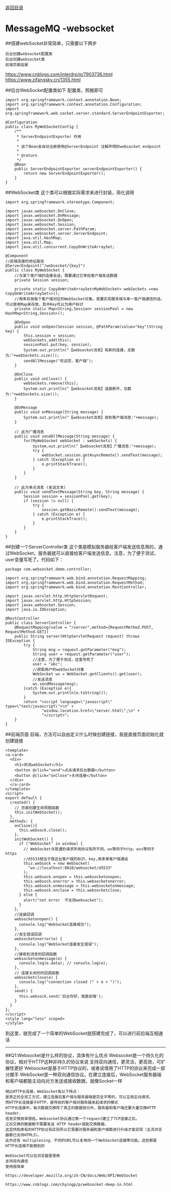 <p>
    <a href="#" onclick="refreshContent('messagemq')">返回目录</a>
</p>

# MessageMQ -websocket


##搭建webSocket非常简单，只需要以下两步

    后台创建websocket配置类
    后台创建websocket类
    前端页面连接

https://www.cnblogs.com/interdrp/p/7903736.html
https://www.zifangsky.cn/1355.html


##后台WebSocket配置类如下
    配置类，照搬即可

    import org.springframework.context.annotation.Bean;
    import org.springframework.context.annotation.Configuration;
    import org.springframework.web.socket.server.standard.ServerEndpointExporter;

    @Configuration
    public class MyWebSocketConfig {
        /**
         * ServerEndpointExporter 作用
         *
         * 这个Bean会自动注册使用@ServerEndpoint 注解声明的websocket endpoint
         *
         * @return
         */
        @Bean
        public ServerEndpointExporter serverEndpointExporter() {
            return new ServerEndpointExporter();
        }
    }


##WebSocket类
    这个类可以根据实际需求来进行封装，简化调用

    import org.springframework.stereotype.Component;

    import javax.websocket.OnClose;
    import javax.websocket.OnMessage;
    import javax.websocket.OnOpen;
    import javax.websocket.Session;
    import javax.websocket.server.PathParam;
    import javax.websocket.server.ServerEndpoint;
    import java.util.HashMap;
    import java.util.Map;
    import java.util.concurrent.CopyOnWriteArraySet;

    @Component
    //前端连接的地址路径
    @ServerEndpoint("/websocket/{key}")
    public class MyWebSocket {
        //与某个客户端的连接会话，需要通过它来给客户端发送数据
        private Session session;

        private static CopyOnWriteArraySet<MyWebSocket> webSockets =new CopyOnWriteArraySet<>();
        //用来存放每个客户端对应的WebSocket对象。若要实现服务端与单一客户端通信的话，可以使用Map来存放，其中Key可以为用户标识
        private static Map<String,Session> sessionPool = new HashMap<String,Session>();

        @OnOpen
        public void onOpen(Session session, @PathParam(value="key")String key) {
            this.session = session;
            webSockets.add(this);
            sessionPool.put(key, session);
            System.out.println("【websocket消息】有新的连接，总数为:"+webSockets.size());
            sendAllMessage("欢迎您，客户端");
        }

        @OnClose
        public void onClose() {
            webSockets.remove(this);
            System.out.println("【websocket消息】连接断开，总数为:"+webSockets.size());
        }

        @OnMessage
        public void onMessage(String message) {
            System.out.println("【websocket消息】收到客户端消息:"+message);
        }

        // 此为广播消息
        public void sendAllMessage(String message) {
            for(MyWebSocket webSocket : webSockets) {
                System.out.println("【websocket消息】广播消息:"+message);
                try {
                    webSocket.session.getAsyncRemote().sendText(message);
                } catch (Exception e) {
                    e.printStackTrace();
                }
            }
        }

        // 此为单点消息 (发送文本)
        public void sendTextMessage(String key, String message) {
            Session session = sessionPool.get(key);
            if (session != null) {
                try {
                    session.getBasicRemote().sendText(message);
                } catch (Exception e) {
                    e.printStackTrace();
                }
            }
        }
    }



##创建一个ServerController类
    这个类是模拟服务器给客户端发送信息用的，通过WebSocket，服务器就可以直接给客户端发送信息。注意，为了便于测试，user变量写死了。代码如下：

    package com.websocket.demo.controller;
     
    import org.springframework.web.bind.annotation.RequestMapping;
    import org.springframework.web.bind.annotation.RequestMethod;
    import org.springframework.web.bind.annotation.RestController;
     
    import javax.servlet.http.HttpServletRequest;
    import javax.servlet.http.HttpSession;
    import javax.websocket.Session;
    import java.io.IOException;
     
    @RestController
    public class ServerController {
        @RequestMapping(value = "/server",method={RequestMethod.POST, RequestMethod.GET})
        public String server(HttpServletRequest request) throws IOException {
            try {
                String msg = request.getParameter("msg");
                String user = request.getParameter("user");
                //注意，为了便于测试，这里写死了
                user = "abc";
                //获取用户的webSocket对象
                WebSocket ws = WebSocket.getClients().get(user);
                //发送消息
                ws.sendMessage(msg);
            }catch (Exception e){
                System.out.println(e.toString());
            }
            return "<script language=\"javascript\" type=\"text/javascript\">\n" +
                    "window.location.href=\"server.html\";\n" +
                    "</script>";
        }
    }



##前端页面
    前端，方法可以自由定义什么时候创建链接，我是直接页面初始化就创建链接

    <template>
    <a-card>
      <div>
        <h1>测试webSocket</h1>
        <button @click="send">点击请求后台数据</button>
        <button @click="onClose">关闭连接</button>
      </div>
      </a-card>
    </template>
    <script>
    export default {
      created() {
        // 页面创建生命周期函数
        this.initWebSocket();
      },
      methods: {
        onClose(){
          this.websock.close();
        },
        initWebSocket() {
          if ("WebSocket" in window) {
            // WebSocket与普通的请求所用协议有所不同，ws等同于http，wss等同于https
            //d5533相当于我这台客户端的标识，key,用来单客户端通话
            this.websock = new WebSocket(
              "ws://localhost:8010/websocket/d5533"
            );
            this.websock.onopen = this.websocketonopen;
            this.websock.onerror = this.websocketonerror;
            this.websock.onmessage = this.websocketonmessage;
            this.websock.onclose = this.websocketclose;
          } else {
            alert("not error  不支持websocket");
          }
        },
        //连接回调
        websocketonopen() {
          console.log("WebSocket连接成功");
        },
        //发生错误回调
        websocketonerror(e) {
          console.log("WebSocket连接发生错误");
        },
        //接收到消息的回调函数
        websocketonmessage(e) {
          console.log(e.data); // console.log(e);
        },
        // 连接关闭时的回调函数
        websocketclose(e) {
          console.log("connection closed (" + e + ")");
        },
        send() {
          this.websock.send('后台你好，我是前端');
        }
      }
    };
    </script>
    <style lang="less" scoped>
    </style>

到这里，就完成了一个简单的WebSocket就搭建完成了，可以进行前后端互相通话

---
##Q1:Websocket是什么样的协议，具体有什么优点
    Websocket是一个持久化的协议，相对于HTTP这种非持久的协议来说 支持双向通信，更灵活，更高效，可扩展性更好
    Websocket是基于HTTP协议的，或者说借用了HTTP的协议来完成一部分握手
    WebSocket是一种双向通信协议。在建立连接后，WebSocket服务器端和客户端都能主动向对方发送或接收数据，就像Socket一样
    
    相比HTTP长连接，WebSocket有以下特点：
    是真正的全双工方式，建立连接后客户端与服务器端是完全平等的，可以互相主动请求。
    而HTTP长连接基于HTTP，是传统的客户端对服务器发起请求的模式
    HTTP长连接中，每次数据交换除了真正的数据部分外，服务器和客户端还要大量交换HTTP header，
    信息交换效率很低。Websocket协议通过第一个request建立了TCP连接之后，
    之后交换的数据都不需要发送 HTTP header就能交换数据，
    这显然和原有的HTTP协议有区别所以它需要对服务器和客户端都进行升级才能实现（主流浏览器都已支持HTML5）。
    此外还有 multiplexing、不同的URL可以复用同一个WebSocket连接等功能。这些都是HTTP长连接不能做到的
    
    WebSocket可以在浏览器里使用
    支持双向通信
    使用很简单
    
    https://developer.mozilla.org/zh-CN/docs/Web/API/WebSocket
    
    https://www.cnblogs.com/chyingp/p/websocket-deep-in.html